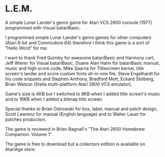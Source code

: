 # L.E.M.
A simple Lunar Lander's genre game for Atari VCS 2600 console (1977) programmed with Visual batariBasic.

I programmed simple Lunar Lander's genre games for other computers (Atari 8-bit and Commodore 64) therefore I think this game is a sort of "Hello Word" for me.

I want to thank Fred Quimby for awesome batariBasic and Harmony cart, Jeff Wierer for Visual batariBasic, Duane Alan Hahn for batariBasic manual, music and high score code, Mike Saarna for Titlescreen kernel, title screen's lander and score custom fonts all-in-one file, Steve Engelhardt for his code snippets and Stephen Anthony, Bradford Mott, Eckard Stolberg, Brian Watson (Stella multi-platform Atari 2600 VCS emulator).

Game's size is 4KB but I switched to 8KB when I added title screen's music and to 16KB when I added a bitmap title screen.

Special thanks to Brian Ostrowski for box, label, manual and patch design, Scott Lawrenz for manual (English language) and to Walter Lauer for patches production.

The game is reviewed in Brian Bagnall's "The Atari 2600 Homebrew Companion: Volume 1".

The game is free to download but a collectors edition is available on AtariAge store.
